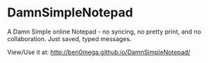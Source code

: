 DamnSimpleNotepad
=================

A Damn Simple online Notepad - no syncing, no pretty print, and no collaboration.  Just saved, typed messages.

View/Use it at: http://ben0mega.github.io/DamnSimpleNotepad/

